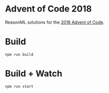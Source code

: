 # Advent of Code 2018

ReasonML solutions for the [2018 Advent of Code](https://adventofcode.com).

# Build

```
npm run build
```

# Build + Watch

```
npm run start
```
